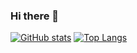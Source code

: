 ### Hi there 👋

[![GitHub stats](https://github-readme-stats.vercel.app/api?username=rdpolarity)](https://github.com/anuraghazra/github-readme-stats)
[![Top Langs](https://github-readme-stats.vercel.app/api/top-langs/?username=rdpolarity&layout=compact)](https://github.com/anuraghazra/github-readme-stats)

<!--
**rdpolarity/rdpolarity** is a ✨ _special_ ✨ repository because its `README.md` (this file) appears on your GitHub profile.

Here are some ideas to get you started:

- 🔭 I’m currently working on ...
- 🌱 I’m currently learning ...
- 👯 I’m looking to collaborate on ...
- 🤔 I’m looking for help with ...
- 💬 Ask me about ...
- 📫 How to reach me: ...
- 😄 Pronouns: ...
- ⚡ Fun fact: ...
-->
